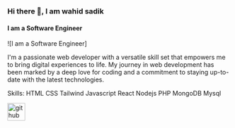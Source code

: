 ### Hi there 👋, I am wahid sadik
#### I am a Software Engineer
![I am a Software Engineer]

I'm a passionate web developer with a versatile skill set that empowers me to bring digital experiences to life. My journey in web development has been marked by a deep love for coding and a commitment to staying up-to-date with the latest technologies.

Skills: HTML CSS Tailwind Javascript React Nodejs PHP MongoDB Mysql



[<img src='https://cdn.jsdelivr.net/npm/simple-icons@3.0.1/icons/github.svg' alt='github' height='40'>](https://github.com/sadik7375)  

